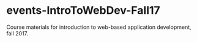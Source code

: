 # events-IntroToWebDev-Fall17
Course materials for introduction to web-based application development, fall 2017.
